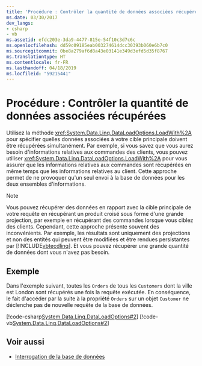 ```yaml
---
title: 'Procédure : Contrôler la quantité de données associées récupérées'
ms.date: 03/30/2017
dev_langs:
- csharp
- vb
ms.assetid: efdc203e-3da9-4477-815e-54f10c3d7c6c
ms.openlocfilehash: dd59c09185eab003274614dcc30393b060e6b7c0
ms.sourcegitcommit: 0be8a279af6d8a43e03141e349d3efd5d35f8767
ms.translationtype: HT
ms.contentlocale: fr-FR
ms.lasthandoff: 04/18/2019
ms.locfileid: "59215441"
---
```

# <a name="how-to-control-how-much-related-data-is-retrieved"></a>Procédure : Contrôler la quantité de données associées récupérées
Utilisez la méthode <xref:System.Data.Linq.DataLoadOptions.LoadWith%2A> pour spécifier quelles données associées à votre cible principale doivent être récupérées simultanément. Par exemple, si vous savez que vous aurez besoin d'informations relatives aux commandes des clients, vous pouvez utiliser <xref:System.Data.Linq.DataLoadOptions.LoadWith%2A> pour vous assurer que les informations relatives aux commandes sont récupérées en même temps que les informations relatives au client. Cette approche permet de ne provoquer qu'un seul envoi à la base de données pour les deux ensembles d'informations.  
  
> [!NOTE]
>  Vous pouvez récupérer des données en rapport avec la cible principale de votre requête en récupérant un produit croisé sous forme d'une grande projection, par exemple en récupérant des commandes lorsque vous ciblez des clients. Cependant, cette approche présente souvent des inconvénients. Par exemple, les résultats sont uniquement des projections et non des entités qui peuvent être modifiées et être rendues persistantes par [!INCLUDE[vbtecdlinq](../../../../../../includes/vbtecdlinq-md.md)]. Et vous pouvez récupérer une grande quantité de données dont vous n'avez pas besoin.  
  
## <a name="example"></a>Exemple  
 Dans l'exemple suivant, toutes les `Orders` de tous les `Customers` dont la ville est London sont récupérés une fois la requête exécutée. En conséquence, le fait d'accéder par la suite à la propriété `Orders` sur un objet `Customer` ne déclenche pas de nouvelle requête de la base de données.  
  
 [!code-csharp[System.Data.Linq.DataLoadOptions#2](../../../../../../samples/snippets/csharp/VS_Snippets_Data/system.data.linq.dataloadoptions/cs/program.cs#2)]
 [!code-vb[System.Data.Linq.DataLoadOptions#2](../../../../../../samples/snippets/visualbasic/VS_Snippets_Data/system.data.linq.dataloadoptions/vb/module1.vb#2)]  
  
## <a name="see-also"></a>Voir aussi

- [Interrogation de la base de données](../../../../../../docs/framework/data/adonet/sql/linq/querying-the-database.md)
